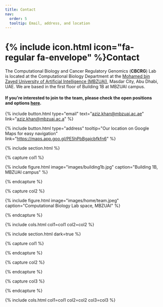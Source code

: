 ```yaml
---
title: Contact
nav:
  order: 5
  tooltip: Email, address, and location
---
```


# {% include icon.html icon="fa-regular fa-envelope" %}Contact

The Computational Biology and Cancer Regulatory Genomics (**CBCRG**) Lab is located at the Computational Biology Department at the [Mohamed bin Zayed University of Artificial Intelligence (MBZUAI)](https://mbzuai.ac.ae/), Masdar City, Abu Dhabi, UAE. We are based in the first floor of Building 1B at MBZUAI campus.


#### If you're interested to join to the team, please check the open positions and options [here](/join).

{%
  include button.html
  type="email"
  text="aziz.khan@mbzuai.ac.ae"
  link="aziz.khan@mbzuai.ac.a"
%}

{%
  include button.html
  type="address"
  tooltip="Our location on Google Maps for easy navigation"
  link="https://maps.app.goo.gl/PE5hPbBgajcbfkfn6"
%}

{% include section.html %}

{% capture col1 %}

{%
  include figure.html
  image="images/building1b.jpg"
  caption="Building 1B, MBZUAI campus"
%}

{% endcapture %}

{% capture col2 %}

{%
  include figure.html
  image="images/home/team.jpeg"
  caption="Computational Biology Lab space, MBZUAI"
%}

{% endcapture %}

{% include cols.html col1=col1 col2=col2 %}

{% include section.html dark=true %}

{% capture col1 %}

{% endcapture %}

{% capture col2 %}


{% endcapture %}

{% capture col3 %}

{% endcapture %}

{% include cols.html col1=col1 col2=col2 col3=col3 %}

